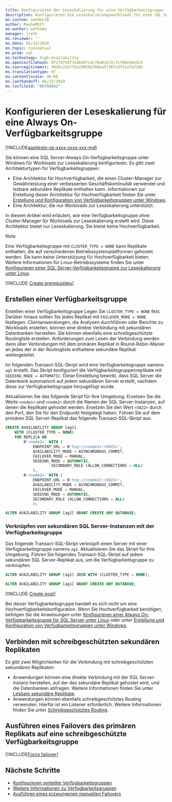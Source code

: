 ```yaml
---
title: Konfigurieren der Leseskalierung für eine Verfügbarkeitsgruppe
description: Konfigurieren Sie Leseskalierungsworkloads für eine SQL Server-Always On-Verfügbarkeitsgruppe unter Windows.
ms.custom: seodec18
author: MashaMSFT
ms.author: mathoma
manager: jroth
ms.reviewer: ''
ms.date: 05/24/2018
ms.topic: conceptual
ms.prod: sql
ms.technology: high-availability
ms.openlocfilehash: 9f1fd75977e36407cdc70a0cb72cfcf48e36e523
ms.sourcegitcommit: 3026c22b7fba19059a769ea5f367c4f51efaf286
ms.translationtype: HT
ms.contentlocale: de-DE
ms.lasthandoff: 06/15/2019
ms.locfileid: "66793642"
---
```

# <a name="configure-read-scale-for-an-always-on-availability-group"></a>Konfigurieren der Leseskalierung für eine Always On-Verfügbarkeitsgruppe

[!INCLUDE[appliesto-ss-xxxx-xxxx-xxx-md](../../../includes/appliesto-ss-xxxx-xxxx-xxx-md.md)]

Sie können eine SQL Server-Always On-Verfügbarkeitsgruppe unter Windows für Workloads zur Leseskalierung konfigurieren. Es gibt zwei Architekturtypen für Verfügbarkeitsgruppen:
* Eine Architektur für Hochverfügbarkeit, die einen Cluster-Manager zur Gewährleistung einer verbesserten Geschäftskontinuität verwendet und lesbare sekundäre Replikate enthalten kann. Informationen zur Erstellung dieser Architektur für Hochverfügbarkeit finden Sie unter [Erstellung und Konfiguration von Verfügbarkeitsgruppen unter Windows](creation-and-configuration-of-availability-groups-sql-server.md). 
* Eine Architektur, die nur Workloads zur Leseskalierung unterstützt. 

In diesem Artikel wird erläutert, wie eine Verfügbarkeitsgruppe ohne Cluster-Manager für Workloads zur Leseskalierung erstellt wird. Diese Architektur bietet nur Leseskalierung. Sie bietet keine Hochverfügbarkeit.

>[!NOTE]
>Eine Verfügbarkeitsgruppe mit `CLUSTER_TYPE = NONE` kann Replikate enthalten, die auf verschiedenen Betriebssystemplattformen gehostet werden. Sie kann keine Unterstützung für Hochverfügbarkeit bieten. Weitere Informationen für Linux-Betriebssysteme finden Sie unter [Konfigurieren einer SQL Server-Verfügbarkeitsgruppe zur Leseskalierung unter Linux](../../../linux/sql-server-linux-availability-group-configure-rs.md).

[!INCLUDE [Create prerequisites](../../../includes/ss-availability-group-rs-prereq.md)]

## <a name="create-an-availability-group"></a>Erstellen einer Verfügbarkeitsgruppe

Erstellen einer Verfügbarkeitsgruppe Legen Sie `CLUSTER_TYPE = NONE` fest. Darüber hinaus sollten Sie jedes Replikat mit `FAILOVER_MODE = NONE` festlegen. Clientanwendungen, die Analysen durchführen oder Berichte zu Workloads erstellen, können eine direkte Verbindung mit sekundären Datenbanken herstellen. Sie können ebenfalls eine schreibgeschützte Routingliste erstellen. Anforderungen zum Lesen der Verbindung werden dann über Verbindungen mit dem primären Replikat in Round-Robin-Manier an jedes der in der Routingliste enthaltene sekundäre Replikat weitergeleitet.

Im folgenden Transact-SQL-Skript wird eine Verfügbarkeitsgruppe namens `ag1` erstellt. Das Skript konfiguriert die Verfügbarkeitsgruppenreplikate mit `SEEDING_MODE = AUTOMATIC`. Diese Einstellung bewirkt, dass SQL Server die Datenbank automatisch auf jedem sekundären Server erstellt, nachdem diese zur Verfügbarkeitsgruppe hinzugefügt wurde. 

Aktualisieren Sie das folgende Skript für Ihre Umgebung. Ersetzen Sie die Werte `<node1>` und `<node2>` durch die Namen der SQL Server-Instanzen, auf denen die Replikate gehostet werden. Ersetzen Sie den Wert `<5022>` durch den Port, den Sie für den Endpunkt festgelegt haben. Führen Sie auf dem primären SQL Server-Replikat das folgende Transact-SQL-Skript aus:

```sql
CREATE AVAILABILITY GROUP [ag1]
    WITH (CLUSTER_TYPE = NONE)
    FOR REPLICA ON
        N'<node1>' WITH (
            ENDPOINT_URL = N'tcp://<node1>:<5022>',
            AVAILABILITY_MODE = ASYNCHRONOUS_COMMIT,
            FAILOVER_MODE = MANUAL,
            SEEDING_MODE = AUTOMATIC,
                    SECONDARY_ROLE (ALLOW_CONNECTIONS = ALL)
            ),
        N'<node2>' WITH (
            ENDPOINT_URL = N'tcp://<node2>:<5022>',
            AVAILABILITY_MODE = ASYNCHRONOUS_COMMIT,
            FAILOVER_MODE = MANUAL,
            SEEDING_MODE = AUTOMATIC,
            SECONDARY_ROLE (ALLOW_CONNECTIONS = ALL)
            );

ALTER AVAILABILITY GROUP [ag1] GRANT CREATE ANY DATABASE;
```

### <a name="join-secondary-sql-server-instances-to-the-availability-group"></a>Verknüpfen von sekundären SQL Server-Instanzen mit der Verfügbarkeitsgruppe

Das folgende Transact-SQL-Skript verknüpft einen Server mit einer Verfügbarkeitsgruppe namens `ag1`. Aktualisieren Sie das Skript für Ihre Umgebung. Führen Sie folgendes Transact-SQL-Skript auf jedem sekundären SQL Server-Replikat aus, um die Verfügbarkeitsgruppe zu verknüpfen:

```sql
ALTER AVAILABILITY GROUP [ag1] JOIN WITH (CLUSTER_TYPE = NONE);

ALTER AVAILABILITY GROUP [ag1] GRANT CREATE ANY DATABASE;
```

[!INCLUDE [Create post](../../../includes/ss-availability-group-rs-postactivity.md)]

Bei dieser Verfügbarkeitsgruppe handelt es sich nicht um eine Hochverfügbarkeitskonfiguration. Wenn Sie Hochverfügbarkeit benötigen, befolgen Sie die Anweisungen unter [Konfigurieren einer Always On-Verfügbarkeitsgruppe für SQL Server unter Linux](../../../linux/sql-server-linux-availability-group-configure-ha.md) oder unter [Erstellung und Konfiguration von Verfügbarkeitsgruppen unter Windows](creation-and-configuration-of-availability-groups-sql-server.md).

## <a name="connect-to-read-only-secondary-replicas"></a>Verbinden mit schreibgeschützten sekundären Replikaten

Es gibt zwei Möglichkeiten für die Verbindung mit schreibgeschützten sekundären Replikaten:
* Anwendungen können eine direkte Verbindung mit der SQL Server-Instanz herstellen, auf der das sekundäre Replikat gehostet wird, und die Datenbanken abfragen. Weitere Informationen finden Sie unter [Lesbare sekundäre Replikate](active-secondaries-readable-secondary-replicas-always-on-availability-groups.md).
* Anwendungen können ebenfalls schreibgeschütztes Routing verwenden. Hierfür ist ein Listener erforderlich. Weitere Informationen finden Sie unter [Schreibgeschütztes Routing](listeners-client-connectivity-application-failover.md#ConnectToSecondary).

## <a name="fail-over-the-primary-replica-on-a-read-scale-availability-group"></a>Ausführen eines Failovers des primären Replikats auf eine schreibgeschützte Verfügbarkeitsgruppe

[!INCLUDE[Force failover](../../../includes/ss-force-failover-read-scale-out.md)]

## <a name="next-steps"></a>Nächste Schritte

* [Konfigurieren verteilter Verfügbarkeitsgruppen](distributed-availability-groups-always-on-availability-groups.md)
* [Weitere Informationen zu Verfügbarkeitsgruppen](overview-of-always-on-availability-groups-sql-server.md)
* [Ausführen eines erzwungenen manuellen Failovers](perform-a-forced-manual-failover-of-an-availability-group-sql-server.md)
